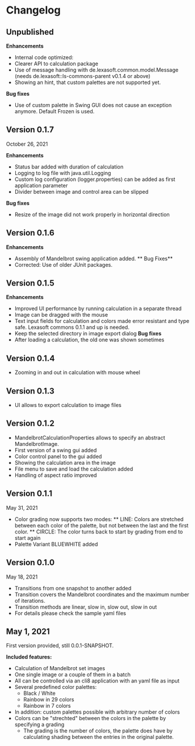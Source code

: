 # Changelog

## Unpublished
**Enhancements**

* Internal code optimized:
* Clearer API to calculation package
* Use of message handling with de.lexasoft.common.model.Message (needs de.lexasoft::ls-commons-parent v0.1.4 or above)
* Showing an hint, that custom palettes are not supported yet.

**Bug fixes**

* Use of custom palette in Swing GUI does not cause an exception anymore. Default Frozen is used.

## Version 0.1.7 
October 26, 2021

**Enhancements**

* Status bar added with duration of calculation
* Logging to log file with java.util.Logging
* Custom log configuration (logger.properties) can be added as first application parameter
* Divider between image and control area can be slipped

**Bug fixes**

* Resize of the image did not work properly in horizontal direction

## Version 0.1.6
**Enhancements**
* Assembly of Mandelbrot swing application added.
** Bug Fixes**
* Corrected: Use of older JUnit packages.

## Version 0.1.5
**Enhancements**
* Improved UI performance by running calculation in a separate thread
* Image can be dragged with the mouse
* Text input fields for calculation and colors made error resistant and type safe. Lexasoft commons 0.1.1 and up is needed.
* Keep the selected directory in image export dialog
**Bug fixes**
* After loading a calculation, the old one was shown sometimes

## Version 0.1.4
* Zooming in and out in calculation with mouse wheel

## Version 0.1.3
* UI allows to export calculation to image files

## Version 0.1.2
* MandelbrotCalculationProperties allows to specify an abstract MandelbrotImage.
* First version of a swing gui added
* Color control panel to the gui added
* Showing the calculation area in the image
* File menu to save and load the calculation added
* Handling of aspect ratio improved

## Version 0.1.1
May 31, 2021
* Color grading now supports two modes:
** LINE: Colors are stretched between each color of the palette, but not between the last and the first color.
** CIRCLE: The color turns back to start by grading from end to start again
* Palette Variant BLUEWHITE added

## Version 0.1.0 
May 18, 2021
* Transitions from one snapshot to another added
* Transition covers the Mandelbrot coordinates and the maximum number of iterations.
* Transition methods are linear, slow in, slow out, slow in out
* For details please check the sample yaml files

## May 1, 2021
First version provided, still 0.0.1-SNAPSHOT.

**Included features:**
* Calculation of Mandelbrot set images
* One single image or a couple of them in a batch
* All can be controlled via an cli8 application with an yaml file as input
* Several predefined color palettes:
    * Black / White
    * Rainbow in 29 colors
    * Rainbow in 7 colors
* In addition: custom palettes possible with arbitrary number of colors
* Colors can be "strechted" between the colors in the palette by specifying a grading
    * The grading is the number of colors, the palette does have by calculating shading between the entries in the original palette.